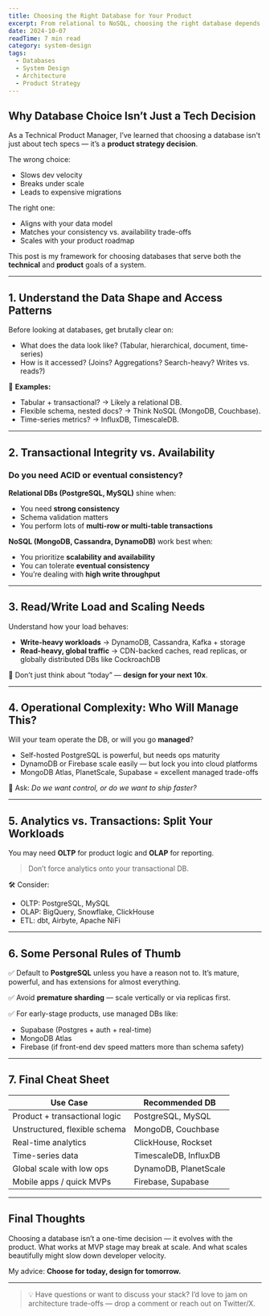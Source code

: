 ```yaml
---
title: Choosing the Right Database for Your Product
excerpt: From relational to NoSQL, choosing the right database depends on your product's data model, query needs, consistency guarantees, and future scale. Here's my practical mental model for making that choice.
date: 2024-10-07
readTime: 7 min read
category: system-design
tags:
  - Databases
  - System Design
  - Architecture
  - Product Strategy
---
```


## Why Database Choice Isn’t Just a Tech Decision

As a Technical Product Manager, I’ve learned that choosing a database isn't just about tech specs — it’s a **product strategy decision**.

The wrong choice:
- Slows dev velocity
- Breaks under scale
- Leads to expensive migrations

The right one:
- Aligns with your data model
- Matches your consistency vs. availability trade-offs
- Scales with your product roadmap

This post is my framework for choosing databases that serve both the **technical** and **product** goals of a system.

---

## 1. Understand the Data Shape and Access Patterns

Before looking at databases, get brutally clear on:
- What does the data look like? (Tabular, hierarchical, document, time-series)
- How is it accessed? (Joins? Aggregations? Search-heavy? Writes vs. reads?)

📌 **Examples:**
- Tabular + transactional? → Likely a relational DB.
- Flexible schema, nested docs? → Think NoSQL (MongoDB, Couchbase).
- Time-series metrics? → InfluxDB, TimescaleDB.

---

## 2. Transactional Integrity vs. Availability

### Do you need **ACID** or **eventual consistency**?

**Relational DBs (PostgreSQL, MySQL)** shine when:
- You need **strong consistency**
- Schema validation matters
- You perform lots of **multi-row or multi-table transactions**

**NoSQL (MongoDB, Cassandra, DynamoDB)** work best when:
- You prioritize **scalability and availability**
- You can tolerate **eventual consistency**
- You’re dealing with **high write throughput**

---

## 3. Read/Write Load and Scaling Needs

Understand how your load behaves:
- **Write-heavy workloads** → DynamoDB, Cassandra, Kafka + storage
- **Read-heavy, global traffic** → CDN-backed caches, read replicas, or globally distributed DBs like CockroachDB

📌 Don’t just think about “today” — **design for your next 10x**.

---

## 4. Operational Complexity: Who Will Manage This?

Will your team operate the DB, or will you go **managed**?

- Self-hosted PostgreSQL is powerful, but needs ops maturity
- DynamoDB or Firebase scale easily — but lock you into cloud platforms
- MongoDB Atlas, PlanetScale, Supabase = excellent managed trade-offs

🎯 Ask: *Do we want control, or do we want to ship faster?*

---

## 5. Analytics vs. Transactions: Split Your Workloads

You may need **OLTP** for product logic and **OLAP** for reporting.

> Don’t force analytics onto your transactional DB.

🛠 Consider:
- OLTP: PostgreSQL, MySQL
- OLAP: BigQuery, Snowflake, ClickHouse
- ETL: dbt, Airbyte, Apache NiFi

---

## 6. Some Personal Rules of Thumb

✅ Default to **PostgreSQL** unless you have a reason not to. It’s mature, powerful, and has extensions for almost everything.

✅ Avoid **premature sharding** — scale vertically or via replicas first.

✅ For early-stage products, use managed DBs like:
- Supabase (Postgres + auth + real-time)
- MongoDB Atlas
- Firebase (if front-end dev speed matters more than schema safety)

---

## 7. Final Cheat Sheet

| Use Case | Recommended DB |
|----------|----------------|
| Product + transactional logic | PostgreSQL, MySQL |
| Unstructured, flexible schema | MongoDB, Couchbase |
| Real-time analytics | ClickHouse, Rockset |
| Time-series data | TimescaleDB, InfluxDB |
| Global scale with low ops | DynamoDB, PlanetScale |
| Mobile apps / quick MVPs | Firebase, Supabase |

---

## Final Thoughts

Choosing a database isn’t a one-time decision — it evolves with the product. What works at MVP stage may break at scale. And what scales beautifully might slow down developer velocity.

My advice: **Choose for today, design for tomorrow.**

---

> 💡 Have questions or want to discuss your stack? I’d love to jam on architecture trade-offs — drop a comment or reach out on Twitter/X.

